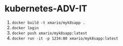 # kubernetes-ADV-IT

1. `docker build -t xmario/myk8sapp .`
2. `docker login`
3. `docker push xmario/myk8sapp:latest`
4. `docker run -it -p 1234:80 xmario/myk8sapp:latest`